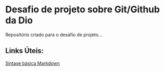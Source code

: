 # Desafio de projeto sobre Git/Github da Dio
Repositório criado para o desafio de projeto...

## Links Úteis:
[Sintaxe básica Markdown](https://docs.pipz.com/central-de-ajuda/learning-center/guia-basico-de-markdown#open)
